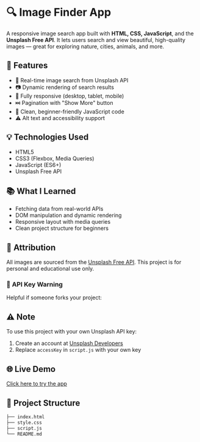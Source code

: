 # 🔍 Image Finder App

A responsive image search app built with **HTML, CSS, JavaScript**, and the **Unsplash Free API**. It lets users search and view beautiful, high-quality images — great for exploring nature, cities, animals, and more.

## 🚀 Features

- 🔎 Real-time image search from Unsplash API
- 📷 Dynamic rendering of search results
- 📱 Fully responsive (desktop, tablet, mobile)
- ⏭️ Pagination with "Show More" button
- 🧠 Clean, beginner-friendly JavaScript code
- ⚠️ Alt text and accessibility support

## 💡 Technologies Used

- HTML5
- CSS3 (Flexbox, Media Queries)
- JavaScript (ES6+)
- Unsplash Free API

## 📚 What I Learned

- Fetching data from real-world APIs
- DOM manipulation and dynamic rendering
- Responsive layout with media queries
- Clean project structure for beginners
  
## 📸 Attribution

All images are sourced from the [Unsplash Free API](https://unsplash.com/developers). This project is for personal and educational use only.

###  🔐 **API Key Warning**
Helpful if someone forks your project:

## ⚠️ Note

To use this project with your own Unsplash API key:
1. Create an account at [Unsplash Developers](https://unsplash.com/developers)
2. Replace `accessKey` in `script.js` with your own key

## 🌐 Live Demo

[Click here to try the app](https://takshpatel02.github.io/image-finder/)

## 📁 Project Structure

```bash
├── index.html
├── style.css
├── script.js
└── README.md

